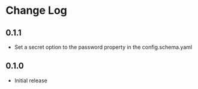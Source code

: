 # Change Log

## 0.1.1

- Set a secret option to the password property in the config.schema.yaml

## 0.1.0

- Initial release
